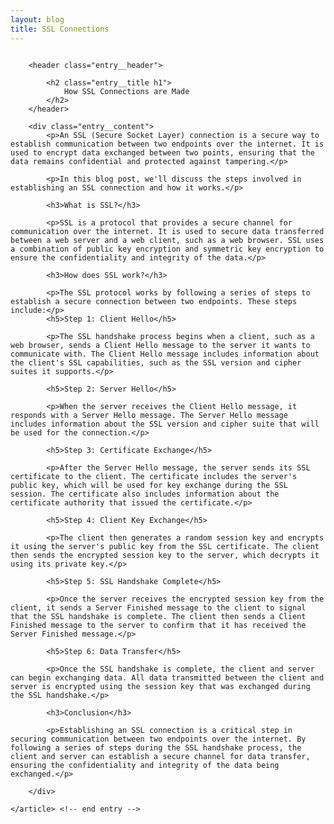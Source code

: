 ```yaml
---
layout: blog
title: SSL Connections
---
```



<div id="main" class="s-content__main large-8 column">
    <article class="entry">

        <header class="entry__header">

            <h2 class="entry__title h1">
                How SSL Connections are Made
            </h2>        
        </header>
        
        <div class="entry__content">
            <p>An SSL (Secure Socket Layer) connection is a secure way to establish communication between two endpoints over the internet. It is used to encrypt data exchanged between two points, ensuring that the data remains confidential and protected against tampering.</p>

            <p>In this blog post, we'll discuss the steps involved in establishing an SSL connection and how it works.</p>
            
            <h3>What is SSL?</h3>

            <p>SSL is a protocol that provides a secure channel for communication over the internet. It is used to secure data transferred between a web server and a web client, such as a web browser. SSL uses a combination of public key encryption and symmetric key encryption to ensure the confidentiality and integrity of the data.</p>

            <h3>How does SSL work?</h3>

            <p>The SSL protocol works by following a series of steps to establish a secure connection between two endpoints. These steps include:</p>
            <h5>Step 1: Client Hello</h5>

            <p>The SSL handshake process begins when a client, such as a web browser, sends a Client Hello message to the server it wants to communicate with. The Client Hello message includes information about the client's SSL capabilities, such as the SSL version and cipher suites it supports.</p>

            <h5>Step 2: Server Hello</h5>

            <p>When the server receives the Client Hello message, it responds with a Server Hello message. The Server Hello message includes information about the SSL version and cipher suite that will be used for the connection.</p>

            <h5>Step 3: Certificate Exchange</h5>

            <p>After the Server Hello message, the server sends its SSL certificate to the client. The certificate includes the server's public key, which will be used for key exchange during the SSL session. The certificate also includes information about the certificate authority that issued the certificate.</p>

            <h5>Step 4: Client Key Exchange</h5>

            <p>The client then generates a random session key and encrypts it using the server's public key from the SSL certificate. The client then sends the encrypted session key to the server, which decrypts it using its private key.</p>

            <h5>Step 5: SSL Handshake Complete</h5>

            <p>Once the server receives the encrypted session key from the client, it sends a Server Finished message to the client to signal that the SSL handshake is complete. The client then sends a Client Finished message to the server to confirm that it has received the Server Finished message.</p>
            
            <h5>Step 6: Data Transfer</h5>

            <p>Once the SSL handshake is complete, the client and server can begin exchanging data. All data transmitted between the client and server is encrypted using the session key that was exchanged during the SSL handshake.</p>

            <h3>Conclusion</h3>

            <p>Establishing an SSL connection is a critical step in securing communication between two endpoints over the internet. By following a series of steps during the SSL handshake process, the client and server can establish a secure channel for data transfer, ensuring the confidentiality and integrity of the data being exchanged.</p>

        </div> 

    </article> <!-- end entry -->

</div> <!-- end main -->  